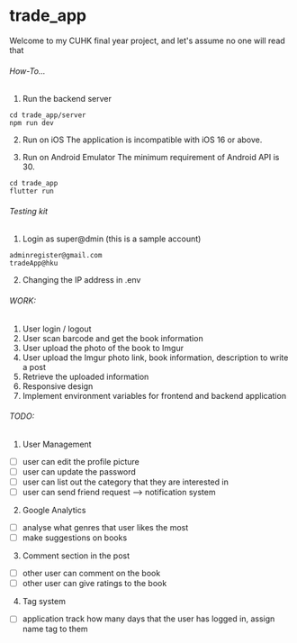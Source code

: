 # trade_app
Welcome to my CUHK final year project, and let's assume no one will read that

###### How-To...
1. Run the backend server
```
cd trade_app/server
npm run dev
```
2. Run on iOS
The application is incompatible with iOS 16 or above.

3. Run on Android Emulator
The minimum requirement of Android API is 30.
```
cd trade_app
flutter run
```

###### Testing kit
1. Login as super@dmin (this is a sample account)
```
adminregister@gmail.com
tradeApp@hku
```
2. Changing the IP address in .env

###### WORK:
1. User login / logout
2. User scan barcode and get the book information
3. User upload the photo of the book to Imgur
4. User upload the Imgur photo link, book information, description to write a post
5. Retrieve the uploaded information
6. Responsive design
7. Implement environment variables for frontend and backend application

###### TODO: 
1. User Management 
- [ ] user can edit the profile picture
- [ ] user can update the password
- [ ] user can list out the category that they are interested in
- [ ] user can send friend request --> notification system
2. Google Analytics 
- [ ] analyse what genres that user likes the most
- [ ] make suggestions on books
3. Comment section in the post
- [ ] other user can comment on the book
- [ ] other user can give ratings to the book
4. Tag system
- [ ] application track how many days that the user has logged in, assign name tag to them